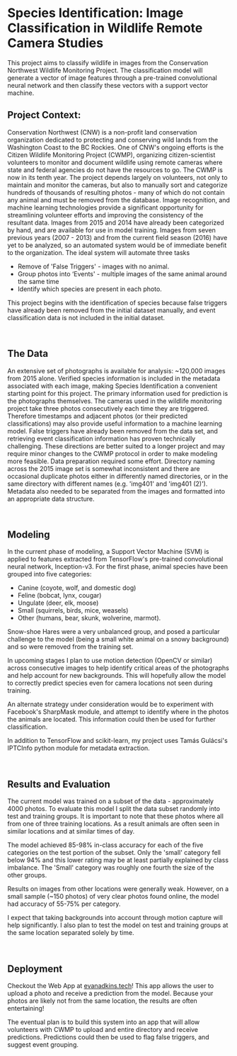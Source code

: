# Species Identification: Image Classification in Wildlife Remote Camera Studies

This project aims to classify wildlife in images from the Conservation Northwest Wildlife Monitoring Project. The classification model will generate a vector of image features through a pre-trained convolutional neural network and then classify these vectors with a support vector machine.

## __Project Context:__
Conservation Northwest (CNW) is a non-profit land conservation organization dedicated to protecting and conserving wild lands from the Washington Coast to the BC Rockies. One of CNW's ongoing efforts is the Citizen Wildlife Monitoring Project (CWMP), organizing citizen-scientist volunteers to monitor and document wildlife using remote cameras where state and federal agencies do not have the resources to go.
The CWMP is now in its tenth year. The project depends largely on volunteers, not only to maintain and monitor the cameras, but also to manually sort and categorize hundreds of thousands of resulting photos - many of which do not contain any animal and must be removed from the database.
Image recognition, and machine learning technologies provide a significant opportunity for streamlining volunteer efforts and improving the consistency of the resultant data. Images from 2015 and 2014 have already been categorized by hand, and are available for use in model training. Images from seven previous years (2007 - 2013) and from the current field season (2016) have yet to be analyzed, so an automated system would be of immediate benefit to the organization.
The ideal system will automate three tasks
- Remove of 'False Triggers' - images with no animal.
- Group photos into ‘Events' - multiple images of the same animal around the same time
- Identify which species are present in each photo.

This project begins with the identification of species because false triggers have already been removed from the initial dataset manually, and event classification data is not included in the initial dataset.

<br>

## __The Data__

An extensive set of photographs is available for analysis: ~120,000 images from 2015 alone. Verified species information is included in the metadata associated with each image, making Species Identification a convenient starting point for this project.
The primary information used for prediction is the photographs themselves. The cameras used in the wildlife monitoring project take three photos consecutively each time they are triggered. Therefore timestamps and adjacent photos (or their predicted classifications) may also provide useful information to a machine learning model.
False triggers have already been removed from the data set, and retrieving event classification information has proven technically challenging. These directions are better suited to a longer project and may require minor changes to the CWMP protocol in order to make modeling more feasible.
Data preparation required some effort. Directory naming across the 2015 image set is somewhat inconsistent and there are occasional duplicate photos either in differently named directories, or in the same directory with different names (e.g. 'img401' and 'img401 (2)'). Metadata also needed to be separated from the images and formatted into an appropriate data structure.

<br>

## __Modeling__
In the current phase of modeling, a Support Vector Machine (SVM) is applied to features extracted from TensorFlow's pre-trained convolutional neural network, Inception-v3. For the first phase, animal species have been grouped into five categories:
- Canine (coyote, wolf, and domestic dog)
- Feline (bobcat, lynx, cougar)
- Ungulate (deer, elk, moose)
- Small (squirrels, birds, mice, weasels)
- Other (humans, bear, skunk, wolverine, marmot).

Snow-shoe Hares were a very unbalanced group, and posed a particular challenge to the model (being a small white animal on a snowy background) and so were removed from the training set.

In upcoming stages I plan to use motion detection (OpenCV or similar) across consecutive images to help identify critical areas of the photographs and help account for new backgrounds. This will hopefully allow the model to correctly predict species even for camera locations not seen during training.

An alternate strategy under consideration would be to experiment with Facebook's SharpMask module, and attempt to identify where in the photos the animals are located. This information could then be used for further classification.

In addition to TensorFlow and scikit-learn, my project uses Tamás Gulácsi's IPTCInfo python module for metadata extraction.

<br>

## __Results and Evaluation__

The current model was trained on a subset of the data - approximately 4000 photos. To evaluate this model I split the data subset randomly into test and training groups. It is important to note that these photos where all from one of three training locations. As a result animals are often seen in similar locations and at similar times of day.

The model achieved 85-98% in-class accuracy for each of the five categories on the test portion of the subset. Only the 'small' category fell below 94% and this lower rating may be at least partially explained by class imbalance. The 'Small' category was roughly one fourth the size of the other groups.

Results on images from other locations were generally weak. However, on a small sample (~150 photos) of very clear photos found online, the model had accuracy of 55-75% per category.

I expect that taking backgrounds into account through motion capture will help significantly. I also plan to test the model on test and training groups at the same location separated solely by time.

<br>

## __Deployment__

Checkout the Web App at [evanadkins.tech](www.evanadkins.tech)! This app allows the user to upload a photo and receive a prediction from the model. Because your photos are likely not from the same location, the results are often entertaining!

The eventual plan is to build this system into an app that will allow volunteers with CWMP to upload and entire directory and receive predictions. Predictions could then be used to flag false triggers, and suggest event grouping.
